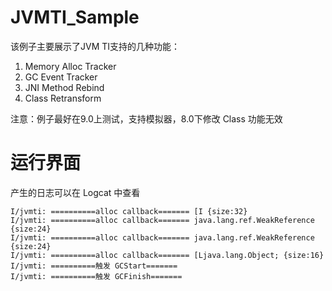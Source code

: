 # JVMTI_Sample

该例子主要展示了JVM TI支持的几种功能：

1. Memory Alloc Tracker
2. GC Event Tracker
3. JNI Method Rebind
4. Class Retransform

注意：例子最好在9.0上测试，支持模拟器，8.0下修改 Class 功能无效

运行界面
======

[](Screenshot.png)

产生的日志可以在 Logcat 中查看

```
I/jvmti: ==========alloc callback======= [I {size:32}
I/jvmti: ==========alloc callback======= java.lang.ref.WeakReference {size:24}
I/jvmti: ==========alloc callback======= java.lang.ref.WeakReference {size:24}
I/jvmti: ==========alloc callback======= [Ljava.lang.Object; {size:16}
I/jvmti: ==========触发 GCStart=======
I/jvmti: ==========触发 GCFinish=======
```